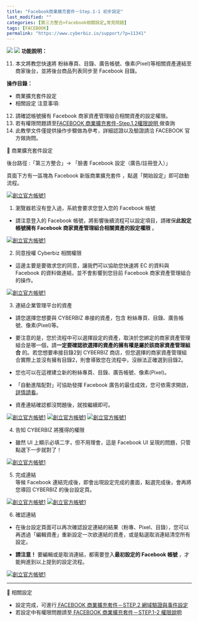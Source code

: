 ```yaml
---
title: "Facebook商業擴充套件－Step.1-1 初步設定"
last_modified: ""
categories: [第三方整合>Facebook相關設定,常見問題]
tags: [FACEBOOK]
permalink: "https://www.cyberbiz.io/support/?p=11341"
---
```


![](https://www.cyberbiz.io/support/wp-content/uploads/適用站別.png)
[![](https://www.cyberbiz.io/support/wp-content/uploads/台灣站.png)](https://www.cyberbiz.io/support/?page_id=2490)
**功能說明：**  

11. 本文將教您快速將 粉絲專頁、目錄、廣告帳號、像素(Pixel)等相關資產連結至商家後台，並將後台商品列表同步至 Facebook 目錄。

**操作目錄：**

* 商業擴充套件設定
* 相關設定
注意事項:  

12. 請確認帳號擁有 Facebook 商家資產管理組合相關資產的設定權限。
13. 若有權限問題請至[FACEBOOK 商業擴充套件-Step.1.2權限說明 ](https://www.cyberbiz.io/support/?p=13747)做查詢
14. 此教學文件僅提供操作步驟做為參考，詳細認證以及驗證請洽 FACEBOOK 官方做詢問。


📌 商業擴充套件設定  

後台路徑 :「第三方整合」→ 「臉書 Facebook 設定（廣告/註冊登入）」  

頁面下方有一區塊為 Facebook 新版商業擴充套件 ，點選「開始設定」即可啟動流程。  

[![創立官方帳號1](https://www.cyberbiz.io/support/wp-content/uploads/fb商業擴充套件初步設定1.png)](https://www.cyberbiz.io/support/wp-content/uploads/fb商業擴充套件初步設定1.png)

1. 瀏覽器若沒有登入過，系統會要求您登入您的 Facebook 帳號  

* 請注意登入的 Facebook 帳號，將影響後續流程可以設定項目，請確保**此設定帳號擁有 Facebook 商家資產管理組合相關資產的設定權限** 。

[![創立官方帳號1](https://www.cyberbiz.io/support/wp-content/uploads/2021/04/fb彈窗1-1024x687.png)](https://www.cyberbiz.io/support/wp-content/uploads/2021/04/fb彈窗1-1024x687.png)  


2. 同意授權 Cyberbiz 相關權限  

* 這邊主要是要徵求您的同意，讓我們可以協助您快速將 EC 的資料與 Facebook 的資料做連結，並不會影響到您目前 Facebook 商家資產管理組合的操作。

[![創立官方帳號1](https://www.cyberbiz.io/support/wp-content/uploads/2021/06/fb商業擴充套件初步設定2.png)](https://www.cyberbiz.io/support/wp-content/uploads/2021/06/fb商業擴充套件初步設定2.png)  


3. 連結企業管理平台的資產  

* 請您選擇您想要與 CYBERBIZ 串接的資產，包含 粉絲專頁、目錄、廣告帳號、像素(Pixel)等。


* 要注意的是，您於流程中可以選擇設定的資產，取決於您綁定的商家資產管理組合是哪一個，請**一定要確認欲選擇的資產的擁有權是屬於該商家資產管理組合** 的。若您想要串接目錄2到 CYBERBIZ 商店，但您選擇的商家資產管理組合實際上並沒有擁有目錄2，則會導致您在流程中，沒辦法正確選到目錄2。


* 您也可以在這裡建立新的粉絲專頁、目錄、廣告帳號、像素(Pixel)。


* 「自動進階配對」可協助發揮 Facebook 廣告的最佳成效，您可依需求開啟，[詳情請看](https://www.facebook.com/business/help/611774685654668?id=1205376682832142)。


* 資產連結確認都沒問題後，就按繼續即可。

[![創立官方帳號1](https://www.cyberbiz.io/support/wp-content/uploads/fb商業擴充套件初步設定5.png)](https://www.cyberbiz.io/support/wp-content/uploads/fb商業擴充套件初步設定5.png)
[![創立官方帳號1](https://www.cyberbiz.io/support/wp-content/uploads/fb商業擴充套件初步設定6.png)](https://www.cyberbiz.io/support/wp-content/uploads/fb商業擴充套件初步設定6.png)
[![創立官方帳號1](https://www.cyberbiz.io/support/wp-content/uploads/fb商業擴充套件初步設定7.png)](https://www.cyberbiz.io/support/wp-content/uploads/fb商業擴充套件初步設定7.png)

4. 告知 CYBERBIZ 將獲得的權限  

* 雖然 UI 上顯示必填二字，但不用理會，這是 Facebook UI 呈現的問題，只管點選下一步就對了！


[![創立官方帳號1](https://www.cyberbiz.io/support/wp-content/uploads/2021/04/fb彈窗4-1024x853.png)](https://www.cyberbiz.io/support/wp-content/uploads/2021/04/fb彈窗4-1024x853.png)

5. 完成連結  
等候 Facebook 連結完成後，即會出現設定完成的畫面，點選完成後，會再將您導回 CYBERBIZ 的後台設定頁。  

[![創立官方帳號1](https://www.cyberbiz.io/support/wp-content/uploads/2021/04/fb彈窗5-806x1024.png)](https://www.cyberbiz.io/support/wp-content/uploads/2021/04/fb彈窗5-806x1024.png)
[![創立官方帳號1](https://www.cyberbiz.io/support/wp-content/uploads/2021/04/fb彈窗5-1-814x1024.png)](https://www.cyberbiz.io/support/wp-content/uploads/2021/04/fb彈窗5-1-814x1024.png)

6. 確認連結  

* 在後台設定頁面可以再次確認設定連結的結果（粉專、Pixel、目錄），您可以再透過「編輯資產」重新設定一次欲連結的資產，或是點選取消連結清空所有設定。


* **請注意！** 要編輯或是取消連結，都需要登入**最初設定的 Facebook 帳號** ，才能夠進到以上提到的設定流程。

[![創立官方帳號1](https://www.cyberbiz.io/support/wp-content/uploads/2021/06/fb商業擴充套件初步設定4.png)](https://www.cyberbiz.io/support/wp-content/uploads/2021/06/fb商業擴充套件初步設定4.png)  


* * *

📌 相關設定  


* 設定完成，可進行[ FACEBOOK 商業擴充套件－STEP.2 網域驗證與事件設定](https://www.cyberbiz.io/support/?p=13973)
* 若設定中有權限問題請至[ FACEBOOK 商業擴充套件－STEP.1-2 權限說明](https://www.cyberbiz.io/support/?p=13747)


